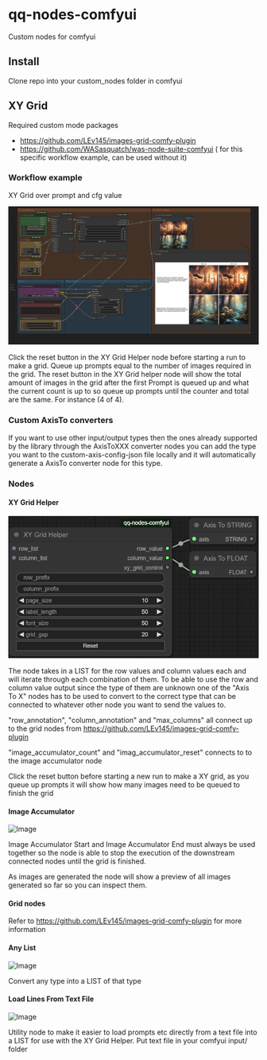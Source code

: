 # qq-nodes-comfyui
Custom nodes for comfyui

## Install 
Clone repo into your custom_nodes folder in comfyui

## XY Grid
Required custom mode packages
* https://github.com/LEv145/images-grid-comfy-plugin
* https://github.com/WASasquatch/was-node-suite-comfyui ( for this specific workflow example, can be used without it)

### Workflow example
XY Grid over prompt and cfg value

![Image](https://github.com/kenjiqq/qq-nodes-comfyui/blob/main/workflows/xy-grid.png?raw=true)

Click the reset button in the XY Grid Helper node before starting a run to make a grid. Queue up prompts equal to the number of images required in the grid. The reset button in the XY Grid helper node will show the total amount of images in the grid after the first Prompt is queued up and what the current count is up to so queue up prompts until the counter and total are the same. For instance (4 of 4).

### Custom AxisTo converters

If you want to use other input/output types then the ones already supported by the library through the AxisToXXX converter nodes you can add the type you want to the custom-axis-config-json file locally and it will automatically generate a AxisTo converter node for this type.

### Nodes

#### XY Grid Helper

![Image](https://github.com/kenjiqq/qq-nodes-comfyui/blob/main/assets/xy-grid-helper.png?raw=true)

The node takes in a LIST for the row values and column values each and will iterate through each combination of them. To be able to use the row and column value output since the type of them are unknown one of the "Axis To X" nodes has to be used to convert to the correct type that can be connected to whatever other node you want to send the values to. 

"row_annotation", "column_annotation" and "max_columns" all connect up to the grid nodes from https://github.com/LEv145/images-grid-comfy-plugin

"image_accumulator_count" and "imag_accumulator_reset" connects to to the image accumulator node

Click the reset button before starting a new run to make a XY grid, as you queue up prompts it will show how many images need to be queued to finish the grid

#### Image Accumulator

![Image](https://github.com/kenjiqq/qq-nodes-comfyui/blob/main/assets/image-accumulator.png?raw=true)

Image Accumulator Start and Image Accumulator End must always be used together so the node is able to stop the execution of the downstream connected nodes until the grid is finished.

As images are generated the node will show a preview of all images generated so far so you can inspect them.

#### Grid nodes 

Refer to https://github.com/LEv145/images-grid-comfy-plugin for more information

#### Any List

![Image](https://github.com/kenjiqq/qq-nodes-comfyui/blob/main/assets/any-list.png?raw=true)

Convert any type into a LIST of that type

#### Load Lines From Text File

![Image](https://github.com/kenjiqq/qq-nodes-comfyui/blob/main/assets/load-lines-from-file.png?raw=true)

Utility node to make it easier to load prompts etc directly from a text file into a LIST for use with the XY Grid Helper. Put text file in your comfyui input/ folder
